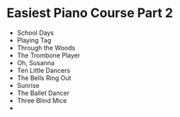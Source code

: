 # Easiest Piano Course Part 2 

- School Days
- Playing Tag
- Through the Woods
- The Trombone Player
- Oh, Susanna
- Ten Little Dancers
- The Bells Ring Out
- Sunrise
- The Ballet Dancer
- Three Blind Mice
- 
